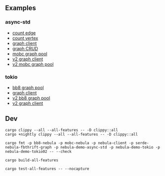 ## Examples

### async-std

* [count edge](demos/async-std/src/count_edge.rs)
* [count vertex](demos/async-std/src/count_vertex.rs)
* [graph client](demos/async-std/src/graph_client.rs)
* [graph CRUD](demos/async-std/src/graph_crud.rs)
* [mobc graph pool](demos/async-std/src/mobc_graph_pool.rs)
* [v2 graph client](demos/async-std/src/v2_graph_client.rs)
* [v2 mobc graph pool](demos/async-std/src/v2_mobc_graph_pool.rs)

### tokio

* [bb8 graph pool](demos/tokio/src/bb8_graph_pool.rs)
* [graph client](demos/tokio/src/graph_client.rs)
* [v2 bb8 graph pool](demos/tokio/src/v2_bb8_graph_pool.rs)
* [v2 graph client](demos/tokio/src/v2_graph_client.rs)

## Dev

```
cargo clippy --all --all-features -- -D clippy::all
cargo +nightly clippy --all --all-features -- -D clippy::all

cargo fmt -p bb8-nebula -p mobc-nebula -p nebula-client -p serde-nebula-fbthrift-graph -p nebula-demo-async-std -p nebula-demo-tokio -p nebula-demo-tokio02 -- --check
```

```
cargo build-all-features

cargo test-all-features -- --nocapture
```
